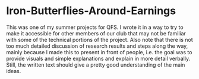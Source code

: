 # Iron-Butterflies-Around-Earnings
This was one of my summer projects for QFS. I wrote it in a way to try to make it accessible for other members of our club that may not be familiar with some of the 
technical portions of the project. Also note that there is not too much detailed discussion of research results and steps along the way, mainly because I made this
to present in front of people, i.e. the goal was to provide visuals and simple explanations and explain in more detail verbally. Still, the written text should give a 
pretty good understanding of the main ideas. 
